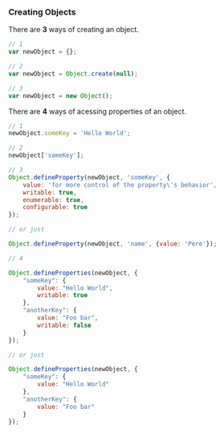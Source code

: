 ### Creating Objects

There are **3** ways of creating an object.

```js
// 1
var newObject = {};

// 2
var newObject = Object.create(null);

// 3
var newObject = new Object();
```

There are **4** ways of acessing properties of an object.

```js
// 1
newObject.someKey = 'Hello World';

// 2
newObject['someKey'];

// 3
Object.defineProperty(newObject, 'someKey', {
    value: 'for more control of the property\'s behavior',
    writable: true,
    enumerable: true,
    configurable: true
});

// or just

Object.defineProperty(newObject, 'name', {value: 'Pere'});

// 4

Object.defineProperties(newObject, {
    "someKey": {
        value: "Hello World",
        writable: true
    },
    "anotherKey": {
        value: "Foo bar",
        writable: false
    }
});

// or just

Object.defineProperties(newObject, {
    "someKey": {
        value: "Hello World"
    },
    "anotherKey": {
        value: "Foo bar"
    }
});
```
